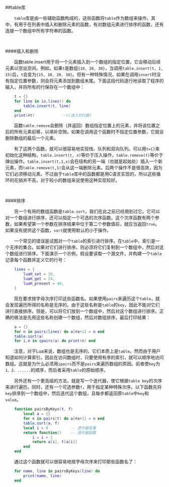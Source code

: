 ##table库

&emsp;&emsp;`table`库是由一些辅助函数构成的，这些函数将`table`作为数组来操作。其中，有用于在列表中插入和删除元素的函数，有对数组元素进行排序的函数，还有连接一个数组中所有字符串的函数。

&emsp;&emsp;

####插入和删除

&emsp;&emsp;函数table.insert用于将一个元素插入到一个数组的指定位置，它会移动后续元素以空出空间。例如，如果`t`是数组`{10, 20, 30}`，当调用`table.insert(t, 1, 15)`后，`t`会变为`{15, 10, 20, 30}`。但有一种特殊情况，如果在调用`insert`时没有指定位置参数，则会将元素添加到数组末尾。下面这段代码逐行地读取了程序的输入，并将所有的行保存在一个数组中：

```lua
    t = {}
    for line in io.lines() do
        table.insert(t, line)
    end
    print(#t)            -->(读入的行数)
```

&emsp;&emsp;函数`table.remove`会删除（并返回）数组指定位置上的元素，并将该位置之后的所有元素前移，以填补空隙。如果在调用这个函数时不指定位置参数，它就会删除数组的最后一个元素。

&emsp;&emsp;有了这两个函数，就可以很容易地实现栈、队列和双向队列。可以用`t={}`来初始化这种结构，`table.insert(t, x)`等价于压入操作，`table.remove(t)`等价于弹出操作。`table.insert(t,1,x)`会在结构的另一端（也就是起始处）插入一个新元素，而`table.remove(t,1)`会从这一端删除元素。后两个操作不是很高效，因为它们必须移动元素。不过由于`table`库中的函数都是用C语言实现的，所以这些循环的花销并不高，对于较小的数组来说使用这种实现较好。

&emsp;&emsp;

####排序

&emsp;&emsp;另一个有用的数组函数是`table.sort`，我们在此之前已经用到过它。它可以对一个数组进行排序，还可以指定一个可选的次序函数。这个次序函数有两个参数，如果希望第一个参数在排序结果中位于第二个参数值前，就应当返回`true`。如果没有提供这个函数，`sort`就使用默认的小于操作。

&emsp;&emsp;一个常见的错误是试图对一个`table`的索引进行排序。在`table`中，索引是一个无序的集合。如果对它们进行排序，则必须将它们复制到一个数组中，然后对这个数组进行排序。下面演示一个示例，假设要读取一个源文件，并构建一个`table`记录每个函数并定义它的行号：

```lua
    lines = {
        luaH_set = 10,
        luaH_get = 24,
        luaH_present = 48,
    }
```

&emsp;&emsp;现在要求按字母次序打印这些函数名。如果使用`pairs`来遍历这个`table`，就会发现遍历所得的名称是无序的。由于这些名称是`table`的`key`，因此不能对它们进行直接排序。但是，可以将它们放到一个数组中，然后对这个数组进行排序。正确的做法是先用这些名称创建一个数组，然后对数组排序，最后打印结果：

```lua
    a = {}
    for n in pairs(lines) do a[#a+1] = n end
    table.sort(a)
    for i,n in ipairs(a) do print(n) end
```

&emsp;&emsp;注意，对于Lua来说，数组也是无序的，它们本质上是`table`。然而由于用户知道如何计算索引，因此在访问数组时，只要使用有序的索引，就可以顺序地访问数组。这就是为什么必须用`ipairs`而不是`pairs`来遍历数组的原因。前者使`key`为`1、2、......`的顺序，而后者采用`table`的原始顺序。

&emsp;&emsp;另外还有一个更高级的方法，就是写一个迭代器，使它根据`table key`的次序来进行遍历。同时，还有一个可选参数`f`，用于指定某种特殊次序。以下函数先将`key`排序到一个数组中，然后迭代这个数组，且每步都返回原`table`中`key`和`value`。

```lua
    function pairsByKeys(t, f)
        local a = {}
        for n in pairs(t) do a[#a+1] = n end
        table.sort(a, f)
        local i = 0          -- 迭代器变量
        return function()    -- 迭代器函数
            i = i + 1
            return a[i], t[a[i]]
        end
    end
```

&emsp;&emsp;通过这个函数就可以很容易地按字母次序来打印那些函数名了：

```lua
    for name, line in pairsByKeys(line) do
        print(name, line)
    end
```